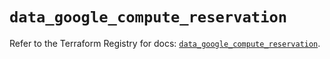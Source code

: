 # `data_google_compute_reservation`

Refer to the Terraform Registry for docs: [`data_google_compute_reservation`](https://registry.terraform.io/providers/hashicorp/google/5.39.0/docs/data-sources/compute_reservation).
